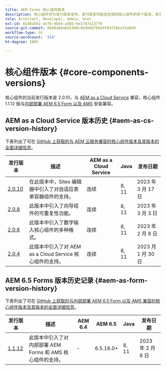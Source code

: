```yaml
---
title: AEM Forms 核心组件版本
description: 核心组件作为发行版本发布，发行版本可能包含相同核心组件的多个版本。本文档介绍了什么是发行版本和版本，以及如何了解核心组件与 AEM 的兼容性。
role: Architect, Developer, Admin, User
exl-id: 8146a5b1-acf6-4b54-ad6b-6e1747a137f6
source-git-commit: 8648a8dabd1999c9d3bbb76bb4f04f16eafda650
workflow-type: ht
source-wordcount: '314'
ht-degree: 100%

---
```


# 核心组件版本 {#core-components-versions}

核心组件的当前发行版本是 2.0.10，与 [AEM as a Cloud Service](https://experienceleague.adobe.com/docs/experience-manager-cloud-service/landing/home.html?lang=zh-Hans) 兼容，核心组件 1.1.12 版与[内部部署 AEM 6.5 Form 以及 AMS](https://experienceleague.adobe.com/docs/experience-manager-65/user-guide/home.html?lang=zh-Hans) 安装兼容。

## AEM as a Cloud Service 版本历史 {#aem-as-cs-version-history}

下表列出了可在 [GitHub 上获取的与 AEM 云服务兼容的核心组件版本及其版本的全面详细信息](https://github.com/adobe/aem-core-forms-components/releases)。

| 发行版本 | 描述 | AEM as a Cloud Service | Java | 发布日期 |
|---|---|---|---|---|
| [2.0.10](https://github.com/adobe/aem-core-forms-components/releases/tag/core-forms-components-reactor-2.0.10) | 在此版本中，Sites 编辑器中引入了对自适应表单容器组件的支持。 | 连续 | 8, 11 | 2023 年 3 月 17 日 |
| [2.0.8](https://github.com/adobe/aem-core-forms-components/releases/tag/core-forms-components-reactor-2.0.8) | 此版本中引入了向导组件的可重复性功能。 | 连续 | 8, 11 | 2023 年 3 月 3 日 |
| [2.0.6](https://github.com/adobe/aem-core-forms-components/releases/tag/core-forms-components-reactor-2.0.6) | 此版本中引入了数字输入核心组件的多种格式。 | 连续 | 8, 11 | 2023 年 2 月 8 日 |
| [2.0.4](https://github.com/adobe/aem-core-forms-components/releases/tag/core-forms-components-reactor-2.0.6) | 此版本中引入了对 AEM as a Cloud Service 核心组件的支持。 | 连续 | 8, 11 | 2023 月 1 月 30 日 |

## AEM 6.5 Forms 版本历史记录 {#aem-as-form-version-history}

下表列出了可在 [GitHub 上获取的与内部部署 AEM 6.5 Form 以及 AMS 兼容的核心组件版本及其版本的全面详细信息](https://github.com/adobe/aem-core-forms-components/releases/tag/core-forms-components-reactor-1.1.12)。

| 发行版本 | 描述 | AEM 6.4 | AEM 6.5 | Java | 发布日期 |
|---|---|---|---|---|---|
| [1.1.12](https://github.com/adobe/aem-core-forms-components/releases/tag/core-forms-components-reactor-1.1.12) | 此版本中引入了对内部部署 AEM Forms 和 AMS 核心组件的支持。 | - | 6.5.16.0+ | 8, 11 | 2023 年 2 月 8 日 |
